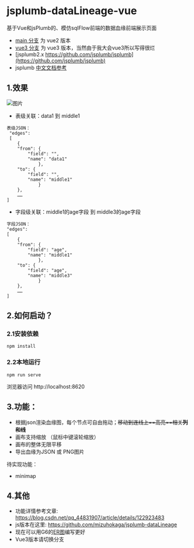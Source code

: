 # jsplumb-dataLineage-vue

基于Vue和jsPlumb的、模仿sqlFlow前端的数据血缘前端展示页面
- [main 分支](https://github.com/mizuhokaga/jsplumb-dataLineage-vue/tree/main) 为 vue2 版本
- [vue3 分支](https://github.com/mizuhokaga/jsplumb-dataLineage-vue/tree/vue3为vue3) 为 vue3 版本，当然由于我大会vue3所以写得很烂
- [jsplumb2.x https://github.com/jsplumb/jsplumb](https://github.com/jsplumb/jsplumb)
- jsplumb [中文文档参考](https://github.com/wangduanduan/jsplumb-chinese-tutorial)
## 1.效果

![图片](https://github.com/mizuhokaga/jsplumb-dataLineage-vue/blob/main/src/assets/sample.png)

- 表级关联：data1 到 middle1
```
表级JSON：
 "edges": 
 [
    {
    "from": {
        "field": "",
        "name": "data1"
            },
    "to": {
        "field": "",
        "name": "middle1"
            }
    },
    ……
]
```
- 字段级关联：middle1的age字段 到 middle3的age字段
```
字段JSON：
"edges":
[
    {
    "from": {
        "field": "age",
        "name": "middle1"
            },
    "to": {
        "field": "age",
        "name": "middle3"
            }
    },
    ……
]
```
## 2.如何启动？
### 2.1安装依赖

```
npm install
```

### 2.2本地运行

```
npm run serve
```
浏览器访问 http://localhost:8620
## 3.功能：
- 根据json渲染血缘图，每个节点可自由拖动；~~移动到连线上==高亮==相关**列和线**~~
- 画布支持缩放 （鼠标中键滚轮缩放）
- 画布的整体无限平移
- 导出血缘为JSON 或 PNG图片

待实现功能：
* minimap


## 4.其他
- 功能详情参考文章: https://blog.csdn.net/qq_44831907/article/details/122923483
- js版本在这里: https://github.com/mizuhokaga/jsplumb-dataLineage
- 现在可以用G6的[ER图](https://antv-g6.gitee.io/zh/examples/case/simpleCase#ER)编写更好
- Vue3版本请切换分支

